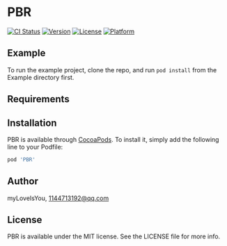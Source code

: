 # PBR

[![CI Status](https://img.shields.io/travis/myLoveIsYou/PBR.svg?style=flat)](https://travis-ci.org/myLoveIsYou/PBR)
[![Version](https://img.shields.io/cocoapods/v/PBR.svg?style=flat)](https://cocoapods.org/pods/PBR)
[![License](https://img.shields.io/cocoapods/l/PBR.svg?style=flat)](https://cocoapods.org/pods/PBR)
[![Platform](https://img.shields.io/cocoapods/p/PBR.svg?style=flat)](https://cocoapods.org/pods/PBR)

## Example

To run the example project, clone the repo, and run `pod install` from the Example directory first.

## Requirements

## Installation

PBR is available through [CocoaPods](https://cocoapods.org). To install
it, simply add the following line to your Podfile:

```ruby
pod 'PBR'
```

## Author

myLoveIsYou, 1144713192@qq.com

## License

PBR is available under the MIT license. See the LICENSE file for more info.
